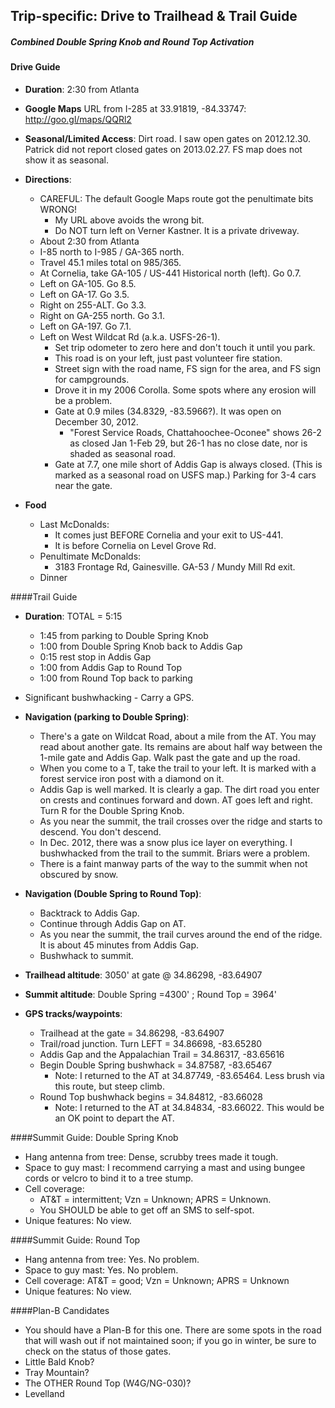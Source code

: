 Trip-specific: Drive to Trailhead & Trail Guide
--------------------------------------------------------
##### Combined Double Spring Knob and Round Top Activation

#### Drive Guide

* **Duration**: 2:30 from Atlanta
* **Google Maps** URL from I-285 at 33.91819, -84.33747: http://goo.gl/maps/QQRl2
* **Seasonal/Limited Access**: Dirt road.  I saw open gates on 2012.12.30.  Patrick did not report closed gates on 2013.02.27.  FS map does not show it as seasonal.
* **Directions**:
    * CAREFUL: The default Google Maps route got the penultimate bits WRONG!  
        * My URL above avoids the wrong bit.  
        * Do NOT turn left on Verner Kastner.  It is a private driveway.
    * About 2:30 from Atlanta
    * I-85 north to I-985 / GA-365 north.
    * Travel 45.1 miles total on 985/365.
    * At Cornelia, take GA-105 / US-441 Historical north (left). Go 0.7.
    * Left on GA-105. Go 8.5.
    * Left on GA-17. Go 3.5.
    * Right on 255-ALT. Go 3.3.
    * Right on GA-255 north. Go 3.1.
    * Left on GA-197. Go 7.1.
    * Left on West Wildcat Rd (a.k.a. USFS-26-1).  
        * Set trip odometer to zero here and don't touch it until you park.
        * This road is on your left, just past volunteer fire station. 
        * Street sign with the road name, FS sign for the area, and FS sign for campgrounds.
        * Drove it in my 2006 Corolla. Some spots where any erosion will be a problem.
        * Gate at 0.9 miles (34.8329, -83.5966?). It was open on December 30, 2012.
            * "Forest Service Roads, Chattahoochee-Oconee" shows 26-2 as closed Jan 1-Feb 29, but 26-1 has no close date, nor is shaded as seasonal road.
        * Gate at 7.7, one mile short of Addis Gap is always closed. (This is marked as a seasonal road on USFS map.) Parking for 3-4 cars near the gate.

* **Food**
    * Last McDonalds: 
        * It comes just BEFORE Cornelia and your exit to US-441.
        * It is before Cornelia on Level Grove Rd.
    * Penultimate McDonalds: 
        * 3183 Frontage Rd, Gainesville.  GA-53 / Mundy Mill Rd exit.
    * Dinner

####Trail Guide

* **Duration**: TOTAL = 5:15
    * 1:45 from parking to Double Spring Knob
    * 1:00 from Double Spring Knob back to Addis Gap
    * 0:15 rest stop in Addis Gap
    * 1:00 from Addis Gap to Round Top
    * 1:00 from Round Top back to parking
* Significant bushwhacking - Carry a GPS.

* **Navigation (parking to Double Spring)**:
    * There's a gate on Wildcat Road, about a mile from the AT. You may read about another gate. Its remains are about half way between the 1-mile gate and Addis Gap.
Walk past the gate and up the road.
    * When you come to a T, take the trail to your left. It is marked with a forest service iron post with a diamond on it.
    * Addis Gap is well marked. It is clearly a gap. The dirt road you enter on crests and continues forward and down. AT goes left and right. Turn R for the Double Spring Knob.
    * As you near the summit, the trail crosses over the ridge and starts to descend. You don't descend.
    * In Dec. 2012, there was a snow plus ice layer on everything.  I bushwhacked from the trail to the summit.  Briars were a problem.
    * There is a faint manway parts of the way to the summit when not obscured by snow.

* **Navigation (Double Spring to Round Top)**:
    * Backtrack to Addis Gap.
    * Continue through Addis Gap on AT.
    * As you near the summit, the trail curves around the end of the ridge. It is about 45 minutes from Addis Gap. 
    * Bushwhack to summit.
    
* **Trailhead altitude**: 3050' at gate @ 	34.86298, -83.64907
* **Summit altitude**: Double Spring =4300' ; Round Top = 3964'
* **GPS tracks/waypoints**:
    * Trailhead at the gate = 34.86298, -83.64907
    * Trail/road junction. Turn LEFT = 34.86698, -83.65280
    * Addis Gap and the Appalachian Trail = 34.86317, -83.65616
    * Begin Double Spring bushwhack = 34.87587, -83.65467
        * Note: I returned to the AT at 34.87749, -83.65464. Less brush via this route, but steep climb.
    * Round Top bushwhack begins = 34.84812, -83.66028
        * Note: I returned to the AT at 34.84834, -83.66022. This would be an OK point to depart the AT.

####Summit Guide: Double Spring Knob

* Hang antenna from tree: Dense, scrubby trees made it tough.
* Space to guy mast: I recommend carrying a mast and using bungee cords or velcro to bind it to a tree stump.
* Cell coverage:
    * AT&T = intermittent; Vzn = Unknown; APRS = Unknown.
    * You SHOULD be able to get off an SMS to self-spot.
* Unique features:  No view.

####Summit Guide: Round Top

* Hang antenna from tree: Yes.  No problem.
* Space to guy mast: Yes.  No problem.
* Cell coverage: AT&T = good; Vzn = Unknown; APRS = Unknown
* Unique features: No view.

####Plan-B Candidates

* You should have a Plan-B for this one.  There are some spots in the road that will wash out if not maintained soon; if you go in winter, be sure to check on the status of those gates.
* Little Bald Knob?
* Tray Mountain?
* The OTHER Round Top (W4G/NG-030)?
* Levelland

